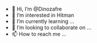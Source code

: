 - 👋 Hi, I’m @Dinozafre
- 👀 I’m interested in Hitman
- 🌱 I’m currently learning ...
- 💞️ I’m looking to collaborate on ...
- 📫 How to reach me ...

<!---
Dinozafre/Dinozafre is a ✨ special ✨ repository because its `README.md` (this file) appears on your GitHub profile.
You can click the Preview link to take a look at your changes.
--->
